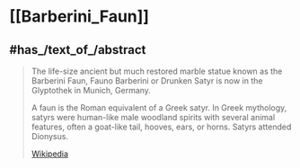 ﻿---
aliases:
- "Drunken Satyr"
- "Barberini Faun"
- "Fauno Barberini"
---

# [[Barberini_Faun]] 

## #has_/text_of_/abstract  

> The life-size ancient but much restored marble statue known as the Barberini Faun, 
> Fauno Barberini or Drunken Satyr is now in the Glyptothek in Munich, Germany. 
> 
> A faun is the Roman equivalent of a Greek satyr. 
> In Greek mythology, 
> satyrs were human-like male woodland spirits with several animal features, 
> often a goat-like tail, hooves, ears, or horns. Satyrs attended Dionysus.
>
> [Wikipedia](https://en.wikipedia.org/wiki/Barberini%20Faun)


